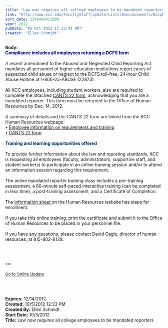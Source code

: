 ```yaml
---
title: "Law now requires all college employees to be mandated reporters"
link: "http://www.kcc.edu/FacultyStaff/update/Lists/Announcements/DispForm.aspx?ID=845"
sort_date: 1349458421000
year: 2012
pubDate: "05 Oct 2012 17:33:41 GMT"
creator: "Ellen Schmidt"
---
```


<div><b>Body:</b> <div class="ExternalClassB578707E4C2C4A6D8C62DFC5AC6C5E62">
<div><font color="#000080"><strong>Compliance includes all employees returning a DCFS form</strong></font></div>
<div> </div>
<div>A recent amendment to the Abused and Neglected Child Reporting Act mandates all personnel of higher education institutions report cases of suspected child abuse or neglect to the DCFS toll-free, 24-hour Child Abuse Hotline at 1-800-25-ABUSE (22873).  </div>
<div> </div>
<div>All KCC employees, including student workers, also are required to complete the attached <a href="http://www.state.il.us/dcfs/docs/cants22.pdf">CANTS 22 form</a>, acknowledging that you are a mandated reporter. This form must be returned to the Office of Human Resources by Dec. 14, 2012.</div>
<div> </div>
<div>
<div>A summary of details and the CANTS 22 form are linked from the KCC Human Resources webpage: </div>
<div>• <font color="#810081"><u><a href="/FacultyStaff/departments/hr/Documents/Abused-and-Neglected-Child-Reporting-Act.pdf">Employee information on requirements and training </a></u></font></div>
<div><font color="#810081"><font color="#000000">• </font></font><font color="#003768"><u><a href="http://www.state.il.us/dcfs/docs/cants22.pdf">CANTS 22 form</a></u></font></div>
<div><u><font color="#003768"></font></u> </div>
<div><font color="#003366"><strong>Training and learning opportunities offered</strong></font></div>
<div> </div>
<div>To provide further information about the law and reporting standards, KCC is requesting all employees (faculty, administrators, supportive staff, and student workers) to participate in an online training session and/or to attend an information session regarding this requirement.</div></div>
<div> </div>
<div>The online mandated reporter training class includes a pre-training assessment, a 60-minute self-paced interactive training (can be completed in less time), a post-training assessment, and a Certificate of Completion. </div>
<div> </div>
<div>The <a href="/FacultyStaff/departments/hr/Documents/Abused-and-Neglected-Child-Reporting-Act.pdf">information sheet </a>on the Human Resources website has steps for enrollment. </div>
<div> </div>
<div>If you take this online training, print the certificate and submit it to the Office of Human Resources to be placed in your personnel file.</div>
<div> </div>
<div>If you have any questions, please contact David Cagle, director of human resources, at 815-802-8128.</div>
<div> </div>
<div>
<div>
<div>
<div>
<div> </div>
<div>
<div>
<div><font size="2"></font> </div>
<div>
<div>
<div>
<div>
<p><font size="2">***</font></p>
<p><font size="2"><a href="/FacultyStaff/update/Pages/dailyupdate.aspx">Go to Online Update</a></font><font size="2"></font></p>
<p><br /></p></div></div></div></div></div></div></div></div></div><br /></div></div></div>
<div><b>Expires:</b> 12/14/2012</div>
<div><b>Created:</b> 10/5/2012 12:33 PM</div>
<div><b>Created By:</b> Ellen Schmidt</div>
<div><b>Start Date:</b> 10/5/2012</div>
<div><b>Title:</b> Law now requires all college employees to be mandated reporters</div>

